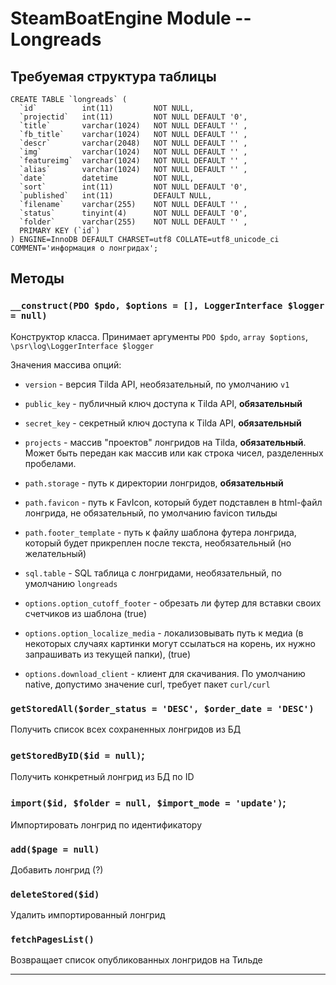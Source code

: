 # SteamBoatEngine Module -- Longreads

## Требуемая структура таблицы 

```
CREATE TABLE `longreads` (
  `id`          int(11)         NOT NULL,
  `projectid`   int(11)         NOT NULL DEFAULT '0',
  `title`       varchar(1024)   NOT NULL DEFAULT '' ,
  `fb_title`    varchar(1024)   NOT NULL DEFAULT '' ,
  `descr`       varchar(2048)   NOT NULL DEFAULT '' ,
  `img`         varchar(1024)   NOT NULL DEFAULT '' ,
  `featureimg`  varchar(1024)   NOT NULL DEFAULT '' ,
  `alias`       varchar(1024)   NOT NULL DEFAULT '' ,
  `date`        datetime        NOT NULL,
  `sort`        int(11)         NOT NULL DEFAULT '0',
  `published`   int(11)         DEFAULT NULL,
  `filename`    varchar(255)    NOT NULL DEFAULT '' ,
  `status`      tinyint(4)      NOT NULL DEFAULT '0',
  `folder`      varchar(255)    NOT NULL DEFAULT '' ,
  PRIMARY KEY (`id`)
) ENGINE=InnoDB DEFAULT CHARSET=utf8 COLLATE=utf8_unicode_ci COMMENT='информация о лонгридах';
```

## Методы

### `__construct(PDO $pdo, $options = [], LoggerInterface $logger = null)`

Конструктор класса. Принимает аргументы `PDO $pdo`, `array $options`, `\psr\log\LoggerInterface $logger` 

Значения массива опций:

- `version` - версия Tilda API, необязательный, по умолчанию `v1`
- `public_key` - публичный ключ доступа к Tilda API, **обязательный**
- `secret_key` - секретный ключ доступа к Tilda API, **обязательный**
- `projects` - массив "проектов" лонгридов на Tilda, **обязательный**. Может быть передан как массив или как строка чисел, разделенных пробелами. 

- `path.storage` - путь к директории лонгридов, **обязательный**
- `path.favicon` - путь к FavIcon, который будет подставлен в html-файл лонгрида, не обязательный, по умолчанию favicon тильды
- `path.footer_template` - путь к файлу шаблона футера лонгрида, который будет прикреплен после текста, необязательный (но желательный)

- `sql.table` - SQL таблица с лонгридами, необязательный, по умолчанию `longreads`

- `options.option_cutoff_footer` - обрезать ли футер для вставки своих счетчиков из шаблона (true)
- `options.option_localize_media` - локализовывать путь к медиа (в некоторых случаях картинки могут ссылаться на корень, их нужно запрашивать из текущей папки), (true)
- `options.download_client` - клиент для скачивания. По умолчанию native, допустимо значение curl, требует пакет `curl/curl`


### `getStoredAll($order_status = 'DESC', $order_date = 'DESC')`
    
Получить список всех сохраненных лонгридов из БД

### `getStoredByID($id = null)`;

Получить конкретный лонгрид из БД по ID
    
### `import($id, $folder = null, $import_mode = 'update')`;

Импортировать лонгрид по идентификатору    
    
### `add($page = null)`

Добавить лонгрид (?)
    
### `deleteStored($id)`

Удалить импортированный лонгрид

### `fetchPagesList()`

Возвращает список опубликованных лонгридов на Тильде
 
---
  
   